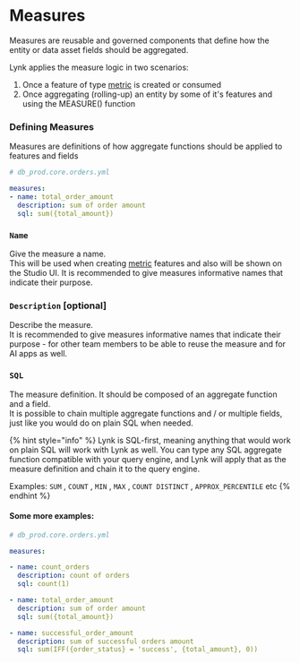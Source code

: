 # Measures

Measures are reusable and governed components that define how the entity or data asset fields should be aggregated.&#x20;

Lynk applies the measure logic in two scenarios:

1. Once a feature of type [metric](features/metric.md) is created or consumed
2. Once aggregating (rolling-up) an entity by some of it's features and using the MEASURE() function

### Defining Measures

Measures are definitions of how aggregate functions should be applied to features and fields&#x20;

```yaml
# db_prod.core.orders.yml

measures:
- name: total_order_amount
  description: sum of order amount
  sql: sum({total_amount})
```

### `Name`

Give the measure a name.\
This will be used when creating [metric](features/metric.md) features and also will be shown on the Studio UI. It is recommended to give measures informative names that indicate their purpose.

### `Description` \[optional]

Describe the measure.\
It is recommended to give measures informative names that indicate their purpose - for other team members to be able to reuse the measure and for AI apps as well.

### `SQL`

The measure definition. It should be composed of an aggregate function and a field.\
It is possible to chain multiple aggregate functions and / or multiple fields, just like you would do on plain SQL when needed.

{% hint style="info" %}
Lynk is SQL-first, meaning anything that would work on plain SQL will work with Lynk as well. You can type any SQL aggregate function compatible with your query engine, and Lynk will apply that as the measure definition and chain it to the query engine.

Examples: `SUM` , `COUNT` , `MIN` , `MAX` , `COUNT DISTINCT` , `APPROX_PERCENTILE` etc
{% endhint %}

#### Some more examples:

```yaml
# db_prod.core.orders.yml

measures:

- name: count_orders
  description: count of orders
  sql: count(1)

- name: total_order_amount
  description: sum of order amount
  sql: sum({total_amount})

- name: successful_order_amount
  description: sum of successful orders amount
  sql: sum(IFF({order_status} = 'success', {total_amount}, 0))
```
